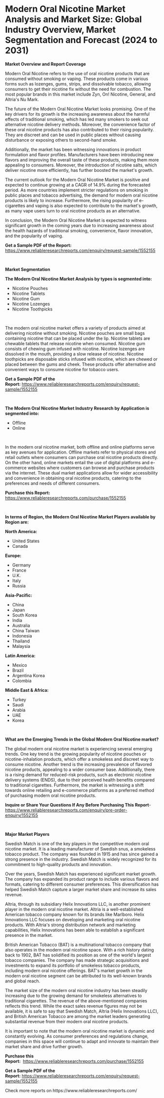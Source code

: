 <p><h1>Modern Oral Nicotine Market Analysis and Market Size: Global Industry Overview, Market Segmentation and Forecast (2024 to 2031)</h1></p><p><strong>Market Overview and Report Coverage</strong></p>
<p><p>Modern Oral Nicotine refers to the use of oral nicotine products that are consumed without smoking or vaping. These products come in various forms such as lozenges, gums, strips, and dissolvable tobacco, allowing consumers to get their nicotine fix without the need for combustion. The most popular brands in this market include Zyn, On! Nicotine, General, and Altria's Nu Mark.</p><p>The future of the Modern Oral Nicotine Market looks promising. One of the key drivers for its growth is the increasing awareness about the harmful effects of traditional smoking, which has led many smokers to seek out alternative nicotine delivery methods. Moreover, the convenience factor of these oral nicotine products has also contributed to their rising popularity. They are discreet and can be used in public places without causing disturbance or exposing others to second-hand smoke.</p><p>Additionally, the market has been witnessing innovations in product formulation and flavor profiles. Manufacturers have been introducing new flavors and improving the overall taste of these products, making them more appealing to consumers. Moreover, the introduction of nicotine salts, which deliver nicotine more efficiently, has further boosted the market's growth.</p><p>The current outlook for the Modern Oral Nicotine Market is positive and expected to continue growing at a CAGR of 14.9% during the forecasted period. As more countries implement stricter regulations on smoking in public places and tobacco advertising, the demand for modern oral nicotine products is likely to increase. Furthermore, the rising popularity of e-cigarettes and vaping is also expected to contribute to the market's growth, as many vape users turn to oral nicotine products as an alternative.</p><p>In conclusion, the Modern Oral Nicotine Market is expected to witness significant growth in the coming years due to increasing awareness about the health hazards of traditional smoking, convenience, flavor innovation, and the popularity of vaping.</p></p>
<p><strong>Get a Sample PDF of the Report:</strong> <a href="https://www.reliableresearchreports.com/enquiry/request-sample/1552155">https://www.reliableresearchreports.com/enquiry/request-sample/1552155</a></p>
<p>&nbsp;</p>
<p><strong>Market Segmentation</strong></p>
<p><strong>The Modern Oral Nicotine Market Analysis by types is segmented into:</strong></p>
<p><ul><li>Nicotine Pouches</li><li>Nicotine Tablets</li><li>Nicotine Gum</li><li>Nicotine Lozenges</li><li>Nicotine Toothpicks</li></ul></p>
<p>&nbsp;</p>
<p><p>The modern oral nicotine market offers a variety of products aimed at delivering nicotine without smoking. Nicotine pouches are small bags containing nicotine that can be placed under the lip. Nicotine tablets are chewable tablets that release nicotine when consumed. Nicotine gum consists of chewing gum infused with nicotine. Nicotine lozenges are dissolved in the mouth, providing a slow release of nicotine. Nicotine toothpicks are disposable sticks infused with nicotine, which are chewed or placed between the gums and cheek. These products offer alternative and convenient ways to consume nicotine for tobacco users.</p></p>
<p><strong>Get a Sample PDF of the Report:</strong>&nbsp;<a href="https://www.reliableresearchreports.com/enquiry/request-sample/1552155">https://www.reliableresearchreports.com/enquiry/request-sample/1552155</a></p>
<p>&nbsp;</p>
<p><strong>The Modern Oral Nicotine Market Industry Research by Application is segmented into:</strong></p>
<p><ul><li>Offline</li><li>Online</li></ul></p>
<p>&nbsp;</p>
<p><p>In the modern oral nicotine market, both offline and online platforms serve as key avenues for application. Offline markets refer to physical stores and retail outlets where consumers can purchase oral nicotine products directly. On the other hand, online markets entail the use of digital platforms and e-commerce websites where customers can browse and purchase products via the internet. These dual market applications allow for wider accessibility and convenience in obtaining oral nicotine products, catering to the preferences and needs of different consumers.</p></p>
<p><strong>Purchase this Report:</strong>&nbsp; <a href="https://www.reliableresearchreports.com/purchase/1552155">https://www.reliableresearchreports.com/purchase/1552155</a></p>
<p>&nbsp;</p>
<p><strong>In terms of Region, the Modern Oral Nicotine Market Players available by Region are:</strong></p>
<p>
    <p> <strong> North America: </strong>
        <ul>
            <li>United States</li>
            <li>Canada</li>
        </ul>
        </p> 
    <p> <strong> Europe: </strong>
        <ul>
            <li>Germany</li>
            <li>France</li>
            <li>U.K.</li>
            <li>Italy</li>
            <li>Russia</li>
        </ul>
        </p> 
    <p> <strong> Asia-Pacific: </strong>
        <ul>
            <li>China</li>
            <li>Japan</li>
            <li>South Korea</li>
            <li>India</li>
            <li>Australia</li>
            <li>China Taiwan</li>
            <li>Indonesia</li>
            <li>Thailand</li>
            <li>Malaysia</li>
        </ul>
        </p> 
    <p> <strong> Latin America: </strong>
        <ul>
            <li>Mexico</li>
            <li>Brazil</li>
            <li>Argentina Korea</li>
            <li>Colombia</li>
        </ul>
        </p> 
    <p> <strong> Middle East & Africa: </strong>
        <ul>
            <li>Turkey</li>
            <li>Saudi</li>
            <li>Arabia</li>
            <li>UAE</li>
            <li>Korea</li>
        </ul>
    </p>
    </p>
<p>&nbsp;</p>
<p><strong>What are the Emerging Trends in the Global Modern Oral Nicotine market?</strong></p>
<p><p>The global modern oral nicotine market is experiencing several emerging trends. One key trend is the growing popularity of nicotine pouches or nicotine-inhalation products, which offer a smokeless and discreet way to consume nicotine. Another trend is the increasing prevalence of flavored nicotine products, appealing to a wider consumer base. Additionally, there is a rising demand for reduced-risk products, such as electronic nicotine delivery systems (ENDS), due to their perceived health benefits compared to traditional cigarettes. Furthermore, the market is witnessing a shift towards online retailing and e-commerce platforms as a preferred method of purchasing modern oral nicotine products.</p></p>
<p><strong>Inquire or Share Your Questions If Any Before Purchasing This Report</strong>- <a href="https://www.reliableresearchreports.com/enquiry/pre-order-enquiry/1552155">https://www.reliableresearchreports.com/enquiry/pre-order-enquiry/1552155</a></p>
<p>&nbsp;</p>
<p><strong>Major Market Players</strong></p>
<p><p>Swedish Match is one of the key players in the competitive modern oral nicotine market. It is a leading manufacturer of Swedish snus, a smokeless tobacco product. The company was founded in 1915 and has since gained a strong presence in the industry. Swedish Match is widely recognized for its commitment to high-quality products and innovation.</p><p>Over the years, Swedish Match has experienced significant market growth. The company has expanded its product range to include various flavors and formats, catering to different consumer preferences. This diversification has helped Swedish Match capture a larger market share and increase its sales revenue.</p><p>Altria, through its subsidiary Helix Innovations LLC, is another prominent player in the modern oral nicotine market. Altria is a well-established American tobacco company known for its brands like Marlboro. Helix Innovations LLC focuses on developing and marketing oral nicotine products. With Altria's strong distribution network and marketing capabilities, Helix Innovations has been able to establish a significant presence in the market.</p><p>British American Tobacco (BAT) is a multinational tobacco company that also operates in the modern oral nicotine space. With a rich history dating back to 1902, BAT has solidified its position as one of the world's largest tobacco companies. The company has made strategic acquisitions and investments to expand its portfolio of smokeless tobacco products, including modern oral nicotine offerings. BAT's market growth in the modern oral nicotine segment can be attributed to its well-known brands and global reach.</p><p>The market size of the modern oral nicotine industry has been steadily increasing due to the growing demand for smokeless alternatives to traditional cigarettes. The revenue of the above-mentioned companies reflects this trend. While the exact sales revenue figures may not be available, it is safe to say that Swedish Match, Altria (Helix Innovations LLC), and British American Tobacco are among the market leaders generating substantial revenue from their modern oral nicotine products.</p><p>It is important to note that the modern oral nicotine market is dynamic and constantly evolving. As consumer preferences and regulations change, companies in this space will continue to adapt and innovate to maintain their market share and drive further growth.</p></p>
<p><strong>Purchase this Report:</strong>&nbsp;&nbsp;<a href="https://www.reliableresearchreports.com/purchase/1552155">https://www.reliableresearchreports.com/purchase/1552155</a></p>
<p></p>
<p><strong>Get a Sample PDF of the Report:</strong>&nbsp;<a href="https://www.reliableresearchreports.com/enquiry/request-sample/1552155">https://www.reliableresearchreports.com/enquiry/request-sample/1552155</a></p>
<p>Check more reports on https://www.reliableresearchreports.com/</p>